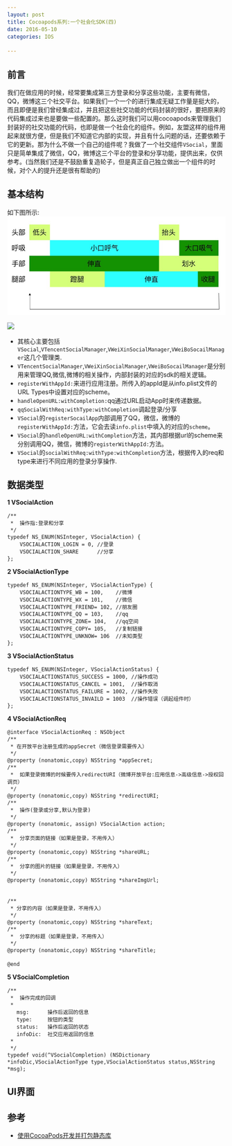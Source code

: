 ```yaml
---
layout: post
title: Cocoapods系列:一个社会化SDK(四)
date: 2016-05-10
categories: IOS

---
```


## 前言

我们在做应用的时候，经常要集成第三方登录和分享这些功能，主要有微信，QQ，微博这三个社交平台。如果我们一个一个的进行集成无疑工作量是挺大的，而且即便是我们曾经集成过，并且把这些社交功能的代码封装的很好，要把原来的代码集成过来也是要做一些配置的。那么这时我们可以用cocoapods来管理我们封装好的社交功能的代码，也即是做一个社会化的组件。例如，友盟这样的组件用起来就很方便，但是我们不知道它内部的实现，并且有什么问题的话，还要依赖于它的更新。那为什么不做一个自己的组件呢？我做了一个社交组件`VSocial`，里面只是简单集成了微信，QQ，微博这三个平台的登录和分享功能，提供出来，仅供参考。(当然我们还是不鼓励重复造轮子，但是真正自己独立做出一个组件的时候，对个人的提升还是很有帮助的)


## 基本结构

如下图所示:
![](/images/wiki/breaststroke.png)

![](http://7xqijx.com1.z0.glb.clouddn.com/VSocial.png)


* 其核心主要包括`VSocial`,`VTencentSocialManager`,`VWeiXinSocialManager`,`VWeiBoSocailManager`这几个管理类.
* `VTencentSocialManager`,`VWeiXinSocialManager`,`VWeiBoSocailManager`是分别用来管理QQ,微信,微博的相关操作，内部封装的对应的sdk的相关逻辑。
* `registerWithAppId:`来进行应用注册。所传入的appId是从info.plist文件的URL Types中设置对应的scheme。
* `handleOpenURL:withCompletion:`qq通过URL启动App时来传递数据。
* `qqSocialWithReq:withType:withCompletion`调起登录/分享
*  `VSocial`的`registerSocailApp`内部调用了QQ，微信，微博的`registerWithAppId:`方法，它会去读`info.plist`中填入的对应的`scheme`。
*  `VSocial`的`handleOpenURL:withCompletion`方法，其内部根据url的scheme来分别调用QQ，微信，微博的`registerWithAppId:`方法。
*  `VSocial`的`socialWithReq:withType:withCompletion`方法，根据传入的req和type来进行不同应用的登录分享操作.

## 数据类型

**1 VSocialAction**

    /**
     *  操作指:登录和分享
     */
    typedef NS_ENUM(NSInteger, VSocialAction) {
        VSOCIALACTION_LOGIN = 0, //登录
        VSOCIALACTION_SHARE      //分享
    };

**2 VSocialActionType**

    typedef NS_ENUM(NSInteger, VSocialActionType) {
        VSOCIALACTIONTYPE_WB = 100,    //微博
        VSOCIALACTIONTYPE_WX = 101,    //微信
        VSOCIALACTIONTYPE_FRIEND= 102, //朋友圈
        VSOCIALACTIONTYPE_QQ = 103,    //qq
        VSOCIALACTIONTYPE_ZONE= 104,   //qq空间
        VSOCIALACTIONTYPE_COPY= 105,   //复制链接
        VSOCIALACTIONTYPE_UNKNOW= 106  //未知类型
    };


**3 VSocialActionStatus**

    typedef NS_ENUM(NSInteger, VSocialActionStatus) {
        VSOCIALACTIONSTATUS_SUCCESS = 1000, //操作成功
        VSOCIALACTIONSTATUS_CANCEL = 1001,  //操作取消
        VSOCIALACTIONSTATUS_FAILURE = 1002, //操作失败
        VSOCIALACTIONSTATUS_INVAILD = 1003  //操作错误（调起组件时）
    };

**4 VSocialActionReq** 

```
@interface VSocialActionReq : NSObject
/**
 * 在开放平台注册生成的appSecret（微信登录需要传入）
 */
@property (nonatomic,copy) NSString *appSecret;
/**
 *  如果登录微博的时候要传入redirectURI（微博开放平台:应用信息->高级信息->授权回调页）
 */
@property (nonatomic,copy) NSString *redirectURI;
/**
 *  操作(登录或分享,默认为登录)
 */
@property (nonatomic, assign) VSocialAction action;
/**
 *  分享页面的链接（如果是登录，不用传入）
 */
@property (nonatomic,copy) NSString *shareURL;
/**
 *  分享的图片的链接（如果是登录，不用传入）
 */
@property (nonatomic,copy) NSString *shareImgUrl;


/**
 * 分享的内容（如果是登录，不用传入）
 */
@property (nonatomic,copy) NSString *shareText;
/**
 *  分享的标题（如果是登录，不用传入）
 */
@property (nonatomic,copy) NSString *shareTitle;

@end

```

**5 VSocialCompletion**

```
/**
 *  操作完成的回调
 *
   msg:      操作后返回的信息
   type:     按钮的类型
   status:   操作后返回的状态
   infoDic:  社交应用返回的信息
 *
 */
typedef void(^VSocialCompletion) (NSDictionary *infoDic,VSocialActionType type,VSocialActionStatus status,NSString *msg);

```

## UI界面







## 参考

* [使用CocoaPods开发并打包静态库](http://www.cnblogs.com/brycezhang/p/4117180.html)


     
  
  
 
  
  